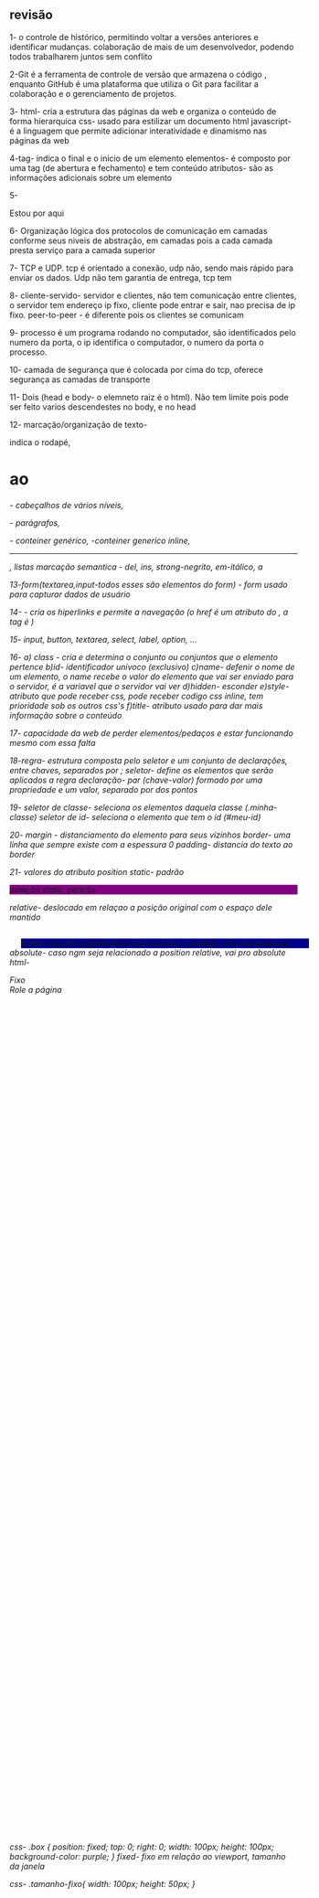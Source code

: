 ## revisão

1- o controle de histórico, permitindo voltar a versões anteriores e identificar mudanças.
colaboração de mais de um desenvolvedor, podendo todos trabalharem juntos sem conflito

2-Git é a ferramenta de controle de versão que armazena o código , enquanto GitHub é uma plataforma que utiliza o 
Git para facilitar a colaboração e o gerenciamento de projetos.

3- html- cria a estrutura das páginas da web e organiza o conteúdo de forma hierarquica
css- usado para estilizar um documento html
javascript- é a linguagem que permite adicionar interatividade e dinamismo nas páginas da web

4-tag- indica o final e o inicio de um elemento
elementos- é composto por uma tag (de abertura e fechamento) e tem conteúdo
atributos- são as informações adicionais sobre um elemento

5- <html>
<head>
<title>Minha página</title>
<meta charset="utf-8">
</head>
<body>
	<p> Estou por aqui</p>
</body>
</html>

6- Organização lógica dos protocolos de comunicação em camadas conforme seus niveis de abstração, em camadas pois a cada camada presta serviço para a camada superior

7- TCP e UDP. tcp é orientado a conexão, udp não, sendo mais rápido para enviar os dados. Udp não tem garantia de entrega, tcp tem 

8- cliente-servido- servidor e clientes, não tem comunicação entre clientes, o servidor tem endereço ip fixo, cliente pode entrar e sair, nao precisa de ip fixo.
peer-to-peer - é diferente pois os clientes se comunicam

9- processo é um programa rodando no computador, são identificados pelo numero da porta, o ip identifica o computador, o numero da porta o processo.

10- camada de segurança que é colocada por cima do tcp, oferece segurança as camadas de transporte

11- Dois (head e body- o elemneto raiz é o html). Não tem limite pois pode ser feito varios descendestes no body, e no head

12- marcação/organização de texto- <footer> indica o rodapé, <h1> ao <h6> - cabeçalhos de vários níveis, <p> - parágrafos, <div>- conteiner genérico,
 <span>-conteiner generico inline, <hr>, listas 
marcação semantica - del, ins, strong-negrito, em-itálico, a

13-form(textarea,input-todos esses são elementos do form) - form usado para capturar dados de usuário

14- <a> - cria os hiperlinks e permite a navegação (o href é um atributo do <a>, a tag é <a>)

15- input, button, textarea, select, label, option, ...

16- a) class - cria e determina o conjunto ou conjuntos que o elemento pertence 
b)id- identificador univoco (exclusivo)
c)name- defenir o nome de um elemento, o name recebe o valor do elemento que vai ser enviado para o servidor, é a variavel que o servidor vai ver 
d)hidden- esconder 
e)style- atributo que pode receber css, pode receber codigo css inline, tem prioridade sob os outros css's
f)title- atributo usado para dar mais informação sobre o conteúdo

17- capacidade da web de perder elementos/pedaços e estar funcionando mesmo com essa falta

18-regra- estrutura composta pelo seletor e um conjunto de declarações, entre chaves, separados por ;
seletor- define os elementos que serão aplicados a regra 
declaração- par (chave-valor) formado por uma propriedade e um valor, separado por dos pontos

19- 
seletor de classe- seleciona os elementos daquela classe (.minha-classe)
seletor de id- seleciona o elemento que tem o id (#meu-id)

20- margin - distanciamento do elemento para seus vizinhos
border- uma linha que sempre existe com a espessura 0
padding- distancia do texto ao border

21- valores do atributo position
static- padrão
<div style="background-color: purple; position: static;">
    posição static, padrão.
</div>

relative- deslocado em relaçao a posição original com o espaço dele mantido
<div style="background-color: darkblue; position: relative; top: 15px; left: 20px;">
   minha posição original ainda tem o espaço  mantido, mas me desloquei
</div>

absolute- caso ngm seja relacionado a position relative, vai pro absolute
html-
    <div class="box">Fixo</div>
    <div style="height: 1500px;">Role a página</div>
css-
 .box {
            position: fixed;
            top: 0;
            right: 0;
            width: 100px;
            height: 100px;
            background-color: purple;
        }
fixed- fixo em relação ao viewport, tamanho da janela 
  <div class="tamanho-fixo">
css-
.tamanho-fixo{
width: 100px;
height: 50px;
}

